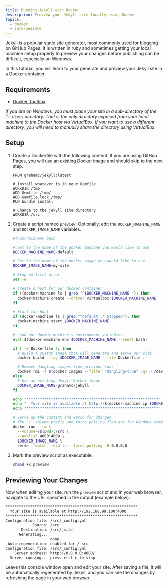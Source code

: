 ```yaml
---
title: Running Jekyll with Docker
description: Preview your Jekyll site locally using Docker
topics:
  - docker
  - intermediate
---
```


[Jekyll][jekyll] is a popular static site generator, most commonly used for blogging on GitHub Pages.
It is written in ruby and sometimes getting your local machine setup properly to preview your
changes before publishing can be difficult, especially on Windows.


In this tutorial, you will learn to your generate and preview your Jekyll site in a Docker container.

[jekyll]: https://jekyllrb.com/

## <a name="requirements"></a> Requirements
* [Docker Toolbox][docker-toolbox]

_If you are on Windows, you must place your site in a sub-directory of
  the `C:\Users` directory. That is the only directory exposed from your local machine
  to the Docker host via VirtualBox. If you want to use a different directory, you will
  need to manually share the directory using VirtualBox._

[docker-toolbox]: https://www.docker.com/toolbox

## <a name="setup"></a> Setup

1. Create a Dockerfile with the following content. If you are using GitHub Pages,
    you will use an [existing Docker image][jekyll-image] and should skip to the next step.

    ```
    FROM grahamc/jekyll:latest

    # Install whatever is in your Gemfile
    WORKDIR /tmp
    ADD Gemfile /tmp/
    ADD Gemfile.lock /tmp/
    RUN bundle install

    # Change to the jekyll site directory
    WORKDIR /src
    ```
2. Create a script named `preview`. Optionally, edit the
    `DOCKER_MACHINE_NAME` and `DOCKER_IMAGE_NAME` variables.

    ```bash
    #!/usr/bin/env bash

    # Set to the name of the docker machine you would like to use
    DOCKER_MACHINE_NAME=default

    # Set to the name of the docker image you would like to use
    DOCKER_IMAGE_NAME=my-site

    # Stop on first error
    set -e

    # Create a host for our docker container
    if !(docker-machine ls | grep "^$DOCKER_MACHINE_NAME "); then
      docker-machine create --driver virtualbox $DOCKER_MACHINE_NAME
    fi

    # Start the host
    if (docker-machine ls | grep "^default .* Stopped"); then
      docker-machine start $DOCKER_MACHINE_NAME
    fi

    # Load our docker machine's environment variables
    eval $(docker-machine env $DOCKER_MACHINE_NAME --shell bash)

    if [ -e Dockerfile ]; then
      # Build a custom image that will generate and serve our site
      docker build --tag $DOCKER_IMAGE_NAME --file Dockerfile .

      # Remove dangling images from previous runs
      docker rmi -f $(docker images --filter "dangling=true" -q) > /dev/null 2>&1 || true
    else
      # Use an existing Jekyll Docker image
      DOCKER_IMAGE_NAME=grahamc/jekyll
    fi

    echo "***********************************************************"
    echo "  Your site is available at http://$(docker-machine ip $DOCKER_MACHINE_NAME):4000"
    echo "***********************************************************"

    # Serve up the content and watch for changes
    # The '/' volume prefix and force_polling flag are for Windows compatibility
    docker run --rm \
      --volume=/$(pwd):/src \
      --publish 4000:4000 \
      $DOCKER_IMAGE_NAME \
      serve --watch --drafts --force_polling -H 0.0.0.0
    ```
3. Mark the preview script as executable.

    ```bash
    chmod +x preview
    ```

[jekyll-image]: https://hub.docker.com/r/grahamc/jekyll/

## <a name="preview"></a> Previewing Your Changes
Now when editing your site, run the `preview` script and in your web browser,
navigate to the URL specified in the output (example below).

```bash
***********************************************************
  Your site is available at http://192.168.99.100:4000
***********************************************************
Configuration file: /src/_config.yml
            Source: /src
       Destination: /src/_site
      Generating...
                    done.
 Auto-regeneration: enabled for / src
Configuration file: /src/_config.yml
    Server address: http://0.0.0.0:4000/
  Server running... press ctrl-c to stop.
```

Leave this console window open and edit your site. After saving a file, it will be
automatically regenerated by Jekyll, and you can see the changes by refreshing the
page in your web browser.
